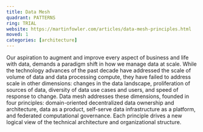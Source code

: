 ```yaml
---
title: Data Mesh
quadrant: PATTERNS
ring: TRIAL
website: https://martinfowler.com/articles/data-mesh-principles.html
moved: 1
categories: [architecture]
---
```


Our aspiration to augment and improve every aspect of business and life with data, demands a paradigm shift in how we manage data at scale. While the technology advances of the past decade have addressed the scale of volume of data and data processing compute, they have failed to address scale in other dimensions: changes in the data landscape, proliferation of sources of data, diversity of data use cases and users, and speed of response to change. Data mesh addresses these dimensions, founded in four principles: domain-oriented decentralized data ownership and architecture, data as a product, self-serve data infrastructure as a platform, and federated computational governance. Each principle drives a new logical view of the technical architecture and organizational structure.